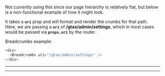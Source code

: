 Not currently using this since our page hierarchy is relatively flat, but
below is a non-functional example of how it might look.

It takes a **`uri`** prop and will format and render the crumbs for that path. Here, we are passing a **`uri`** of **/gtas/admin/settings**, which in most cases would be passed via **`props.uri`** by the router.

Breadcrumbs example:

```js
<div>
  <Breadcrumbs uri="/gtas/admin/settings" />
</div>
```

---

---
